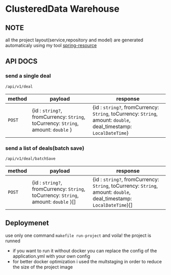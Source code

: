 # ClusteredData Warehouse

## NOTE

all the project layout(service,repository and model) are generated automaticaly using my tool [spring-resource](https://github.com/aymane-smi/spring-resource)

## API DOCS

### send a single deal

`/api/v1/deal`

|method|payload|response|
| -----|-------|-------|
| `POST`| {id : `string?`, fromCurrency: `String`, toCurrency: `String`, amount: `double` } | {id : `string?`, fromCurrency: `String`, toCurrency: `String`, amount: `double`, deal_timestamp: `LocalDateTime`}|

### send a list of deals(batch save)

`/api/v1/deal/batchSave`

|method|payload|response|
| -----|-------|-------|
| `POST`| {id : `string?`, fromCurrency: `String`, toCurrency: `String`, amount: `double` }[] | {id : `string?`, fromCurrency: `String`, toCurrency: `String`, amount: `double`, deal_timestamp: `LocalDateTime`}[]|


## Deploymenet

use only one command `makefile run-project` and voila! the project is runned

- if you want to run it without docker you can replace the config of the application.yml with your own config
- for better docker optimization i used the multstaging in order to reduce the size of the project image